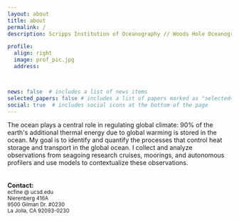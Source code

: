 ```yaml
---
layout: about
title: about
permalink: /
description: Scripps Institution of Oceanography // Woods Hole Oceanographic Institution.

profile:
  align: right
  image: prof_pic.jpg
  address:



news: false  # includes a list of news items
selected_papers: false # includes a list of papers marked as "selected={true}"
social: true  # includes social icons at the bottom of the page
---
```


The ocean plays a central role in regulating global climate: 90% of the earth's additional thermal energy due to global warming is stored in the ocean. My goal is to identify and quantify the processes that control heat storage and transport in the global ocean. I collect and analyze observations from seagoing research cruises, moorings, and autonomous profilers and use models to contextualize these observations.
<br>
<br>
<br>
<b>Contact:</b> <br>
<small>ecfine @ ucsd.edu <br>
Nierenberg 416A <br>
9500 Gilman Dr. #0230 <br>
La Jolla, CA 92093-0230</small>
